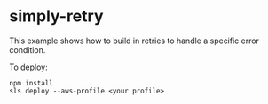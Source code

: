 # simply-retry

This example shows how to build in retries to handle a specific  error condition.

To deploy:

````console
npm install
sls deploy --aws-profile <your profile>
````
